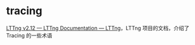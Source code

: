 tracing
===

[LTTng v2.12 — LTTng Documentation — LTTng](https://lttng.org/docs/)，LTTng 项目的文档，介绍了 Tracing 的一些术语